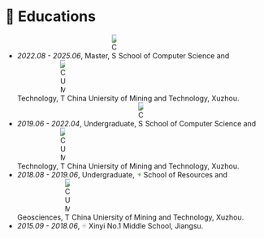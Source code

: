
# 📖 Educations
- *2022.08 - 2025.06*, Master, <img src="images/cs.png" alt="CS" style="max-width:2%;"> School of Computer Science and Technology, <img src="images/cumt.png" alt="CUMT" style="max-width:2%;"> China Uniersity of Mining and Technology, Xuzhou.
- *2019.06 - 2022.04*, Undergraduate, <img src="images/cs.png" alt="CS" style="max-width:2%;"> School of Computer Science and Technology, <img src="images/cumt.png" alt="CUMT" style="max-width:2%;"> China Uniersity of Mining and Technology, Xuzhou.
- *2018.08 - 2019.06*, Undergraduate, <img src="images/rg.png" alt="RG" style="max-width:2%;"> School of Resources and Geosciences, <img src="images/cumt.png" alt="CUMT" style="max-width:2%;"> China Uniersity of Mining and Technology, Xuzhou.
- *2015.09 - 2018.06*, <img src="images/xyms.png" alt="Xinyi" style="max-width:2%;"> Xinyi No.1 Middle School, Jiangsu.